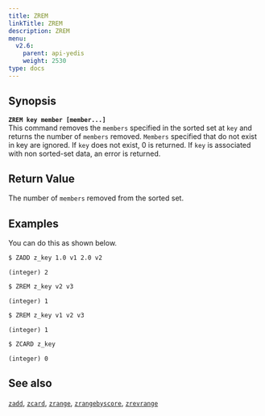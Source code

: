 ```yaml
---
title: ZREM
linkTitle: ZREM
description: ZREM
menu:
  v2.6:
    parent: api-yedis
    weight: 2530
type: docs
---
```


## Synopsis

<b>`ZREM key member [member...]`</b><br>
This command removes the `members` specified in the sorted set at `key` and returns the number of `members` removed.
`Members` specified that do not exist in key are ignored. If `key` does not exist, 0 is returned.
If `key` is associated with non sorted-set data, an error is returned.

## Return Value

The number of `members` removed from the sorted set.

## Examples

You can do this as shown below.

```sh
$ ZADD z_key 1.0 v1 2.0 v2
```

```
(integer) 2
```

```sh
$ ZREM z_key v2 v3
```

```
(integer) 1
```

```sh
$ ZREM z_key v1 v2 v3
```

```
(integer) 1
```

```sh
$ ZCARD z_key
```

```
(integer) 0
```

## See also

[`zadd`](../zadd/), [`zcard`](../zcard/), [`zrange`](../zrange/), [`zrangebyscore`](../zrangebyscore/), [`zrevrange`](../zrevrange)
